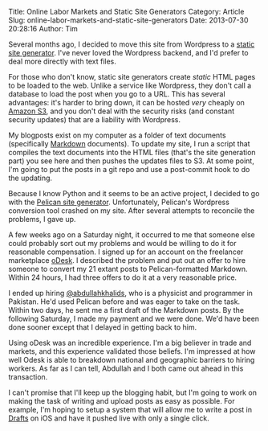 Title: Online Labor Markets and Static Site Generators
Category: Article
Slug: online-labor-markets-and-static-site-generators
Date: 2013-07-30 20:28:16
Author: Tim

Several months ago, I decided to move this site from Wordpress to a [static site generator](http://www.mickgardner.com/2012/12/an-introduction-to-static-site.html). I've never loved the Wordpress  backend, and I'd prefer to deal more directly with text files.

For those who don't know, static site generators create _static_ HTML pages to be loaded to the web. Unlike a service like Wordpress, they don't call a database to load the post when you go to a URL. This has several advantages: it's harder to bring down, it can be hosted _very_ cheaply on [Amazon S3](http://aws.amazon.com/s3/), and you don't deal with the security risks (and constant security updates) that are a liability with Wordpress.

My blogposts exist on my computer as a folder of text documents (specifically [Markdown](http://en.wikipedia.org/wiki/Markdown) documents). To update my site, I run a script that compiles the text documents into the HTML files (that's the site generation part) you see here and then pushes the updates files to S3. At some point, I'm going to put the posts in a git repo and use a post-commit hook to do the updating.

Because I know Python and it seems to be an active project, I decided to go with the [Pelican site generator](http://docs.getpelican.com/en/3.2/). Unfortunately, Pelican's Wordpress conversion tool crashed on my site. After several attempts to reconcile the problems, I gave up.

A few weeks ago on a Saturday night, it occurred to me that someone else could probably sort out my problems and would be willing to do it for reasonable compensation. I signed up for an account on the freelancer marketplace [oDesk](https://www.odesk.com/). I described the problem and put out an offer to hire someone to convert my 21 extant posts to Pelican-formatted Markdown. Within 24 hours, I had three offers to do it at a very reasonable price.

I ended up hiring [@abdullahkhalids](https://twitter.com/abdullahkhalids), who is a physicist and programmer in Pakistan. He'd used Pelican before and was eager to take on the task. Within two days, he sent me a first draft of the Markdown posts. By the following Saturday, I made my payment and we were done. We'd have been done sooner except that I delayed in getting back to him.

Using oDesk was an incredible experience. I'm a big believer in trade and markets, and this experience validated those beliefs. I'm impressed at how well Odesk is able to breakdown national and geographic barriers to hiring workers. As far as I can tell, Abdullah and I both came out ahead in this transaction.

I can't promise that I'll keep up the blogging habit, but I'm going to work on making the task of writing and upload posts as easy as possible. For example, I'm hoping to setup a system that will allow me to write a post in [Drafts](http://agiletortoise.com/drafts/) on iOS and have it pushed live with only a single click.